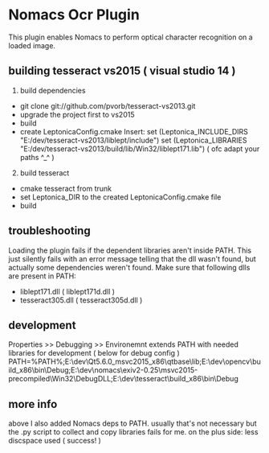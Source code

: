# Nomacs Ocr Plugin
This plugin enables Nomacs to perform optical character recognition on a loaded image.

## building tesseract vs2015 ( visual studio 14 )
1) build dependencies
- git clone git://github.com/pvorb/tesseract-vs2013.git
- upgrade the project first to vs2015
- build
- create LeptonicaConfig.cmake
Insert:
set (Leptonica_INCLUDE_DIRS "E:/dev/tesseract-vs2013/liblept/include")
set (Leptonica_LIBRARIES "E:/dev/tesseract-vs2013/build/lib/Win32/liblept171.lib")
( ofc adapt your paths ^_^ )

2) build tesseract
- cmake tesseract from trunk
- set Leptonica_DIR to the created LeptonicaConfig.cmake file
- build

## troubleshooting
Loading the plugin fails if the dependent libraries aren't inside PATH. This just silently fails with an error message telling that the dll wasn't found, but actually some dependencies weren't found. 
Make sure that following dlls are present in PATH:
* liblept171.dll ( liblept171d.dll )
* tesseract305.dll ( tesseract305d.dll )

## development
Properties >> Debugging >> Environemnt
extends PATH with needed libraries for development ( below for debug config )
PATH=%PATH%;E:\dev\Qt5.6.0_msvc2015_x86\qtbase\lib;E:\dev\opencv\build_x86\bin\Debug;E:\dev\nomacs\exiv2-0.25\msvc2015-precompiled\Win32\DebugDLL;E:\dev\tesseract\build_x86\bin\Debug

## more info
above I also added Nomacs deps to PATH. usually that's not necessary but the .py script to collect and copy libraries fails for me. on the plus side: less discspace used ( success! )  